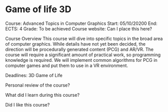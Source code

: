 # Game of life 3D

Course: Advanced Topics in Computer Graphics
Start: 05/10/20200 End: 
ECTS: 4
Grade: To be achieved
Course website: Can I place this here?

Course Overview
This course will dive into specific topics in the broad area of computer graphics.
While details have not yet been decided, the direction will be procedurally generated content (PCG) and AR/VR. 
The course will require a significant amount of practical work, so programming knowledge is required. 
We will implement common algorithms for PCG in computer games and put them to use in a VR environment.

Deadlines:
3D Game of Life

Personal review of the course?

What did I learn during this course?

Did I like this course?